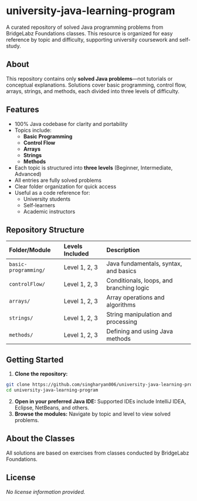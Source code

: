 # university-java-learning-program

A curated repository of solved Java programming problems from BridgeLabz Foundations classes. This resource is organized for easy reference by topic and difficulty, supporting university coursework and self-study.

## About

This repository contains only **solved Java problems**—not tutorials or conceptual explanations. Solutions cover basic programming, control flow, arrays, strings, and methods, each divided into three levels of difficulty.

## Features

- 100% Java codebase for clarity and portability
- Topics include:
    - **Basic Programming**
    - **Control Flow**
    - **Arrays**
    - **Strings**
    - **Methods**
- Each topic is structured into **three levels** (Beginner, Intermediate, Advanced)
- All entries are fully solved problems
- Clear folder organization for quick access
- Useful as a code reference for:
    - University students
    - Self-learners
    - Academic instructors


## Repository Structure

| Folder/Module | Levels Included | Description |
| :-- | :-- | :-- |
| `basic-programming/` | Level 1, 2, 3 | Java fundamentals, syntax, and basics |
| `controlFlow/` | Level 1, 2, 3 | Conditionals, loops, and branching logic |
| `arrays/` | Level 1, 2, 3 | Array operations and algorithms |
| `strings/` | Level 1, 2, 3 | String manipulation and processing |
| `methods/` | Level 1, 2, 3 | Defining and using Java methods |

## Getting Started

1. **Clone the repository:**

```bash
git clone https://github.com/singharyan006/university-java-learning-program.git
cd university-java-learning-program
```

2. **Open in your preferred Java IDE:**
Supported IDEs include IntelliJ IDEA, Eclipse, NetBeans, and others.
3. **Browse the modules:**
Navigate by topic and level to view solved problems.

## About the Classes

All solutions are based on exercises from classes conducted by BridgeLabz Foundations.

## License

*No license information provided.*

